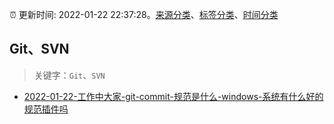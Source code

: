 :alarm_clock: 更新时间: 2022-01-22 22:37:28。[来源分类](../README.md)、[标签分类](../TAGS.md)、[时间分类](../TIMELINE.md)

## Git、SVN


> 关键字：`Git`、`SVN`



- [2022-01-22-工作中大家-git-commit-规范是什么-windows-系统有什么好的规范插件吗](https://www.v2ex.com/t/830010) 
